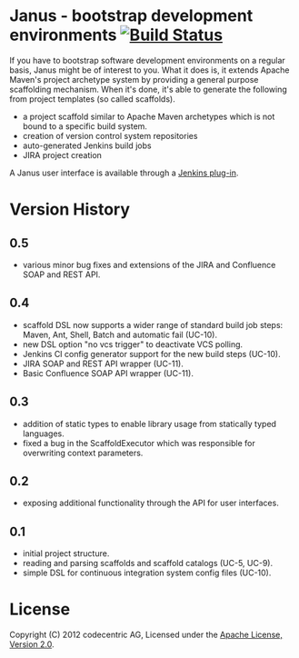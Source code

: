 # Janus - bootstrap development environments [![Build Status](https://secure.travis-ci.org/bripkens/janus.png)](https://secure.travis-ci.org/#!/bripkens/janus)

If you have to bootstrap software development environments on a regular basis,
Janus might be of interest to you. What it does is, it extends Apache Maven's
project archetype system by providing a general purpose scaffolding
mechanism. When it's done, it's able to generate the following from
project templates (so called scaffolds).

 - a project scaffold similar to Apache Maven archetypes which is not bound to
   a specific build system.
 - creation of version control system repositories
 - auto-generated Jenkins build jobs
 - JIRA project creation

A Janus user interface is available through a [Jenkins plug-in](https://github.com/bripkens/janus-plugin).

# Version History

## 0.5

 - various minor bug fixes and extensions of the JIRA and Confluence SOAP and
   REST API.

## 0.4

 - scaffold DSL now supports a wider range of standard build job steps:
   Maven, Ant, Shell, Batch and automatic fail (UC-10).
 - new DSL option "no vcs trigger" to deactivate VCS polling.
 - Jenkins CI config generator support for the new build steps (UC-10).
 - JIRA SOAP and REST API wrapper (UC-11).
 - Basic Confluence SOAP API wrapper (UC-11).

## 0.3

 - addition of static types to enable library usage from statically typed
   languages.
 - fixed a bug in the ScaffoldExecutor which was responsible for overwriting
   context parameters.

## 0.2

 - exposing additional functionality through the API for user interfaces.

## 0.1

 - initial project structure.
 - reading and parsing scaffolds and scaffold catalogs (UC-5, UC-9).
 - simple DSL for continuous integration system config files (UC-10).

# License

Copyright (C) 2012 codecentric AG, Licensed under the [Apache License, Version 2.0](http://www.apache.org/licenses/LICENSE-2.0).